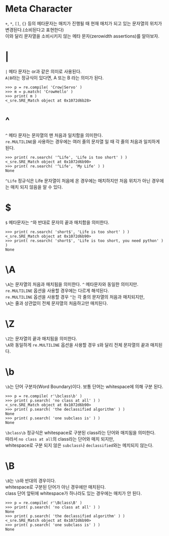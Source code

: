 # Meta Character
`+`, `*`, `[]`, `{}` 등의 메타문자는 매치가 진행될 때 현재 매치가 되고 있는 문자열의 위치가 변경된다.(소비된다고 표현한다)  
이와 달리 문자열을 소비시키지 않는 메타 문자(zerowidth assertions)를 알아보자.  
  
# |
`|` 메타 문자는 or과 같은 의미로 사용된다.  
`A|B`라는 정규식이 있다면, A 또는 B 라는 의미가 된다.  
  
```
>>> p = re.compile( 'Crow|Servo' )
>>> m = p.match( 'CrowHello' )
>>> print( m )
<_sre.SRE_Match object at 0x1072d6b28>
```
  
# ^
`^` 메타 문자는 문자열의 맨 처음과 일치함을 의미한다.  
`re.MULTILINE`을 사용하는 경우에는 여러 줄의 문자열 일 때 각 줄의 처음과 일치하게 된다.  
  
```
>>> print( re.search( '^Life', 'Life is too short' ) )
<_sre.SRE_Match object at 0x1072d6b90>
>>> print( re.search( '^Life', 'My Life' ) )
None
```
`^Life` 정규식은 Life 문자열이 처음에 온 경우에는 매치하지만 처음 위치가 아닌 경우에는 매치 되지 않음을 알 수 있다.  
  
# $
`$` 메타문자는 `^`와 반대로 문자의 끝과 매치함을 의미한다.  
  
```
>>> print( re.search( 'short$', 'Life is too short' ) )
<_sre.SRE_Match object at 0x1072d6b90>
>>> print( re.search( 'short$', 'Life is too short, you need python' ) )
None
```
  
# \A
`\A`는 문자열의 처음과 매치됨을 의미한다. `^` 메타문자와 동일한 의미지만.  
`re.MULTILINE` 옵션을 사용할 경우에는 다르게 해석된다.  
`re.MULTILINE` 옵션을 사용할 경우 `^`는 각 줄의 문자열의 처음과 매치되지만,  
`\A`는 줄과 상관없이 전체 문자열의 처음하고만 매치된다.  
  
# \Z
`\Z`는 문자열의 끝과 매치됨을 의미한다.  
`\A`와 동일하게 `re.MULTILINE` 옵션을 사용할 경우 `$`와 달리 전체 문자열의 끝과 매치된다.  
  
# \b
`\b`는 단어 구분자(Word Boundary)이다. 보통 단어는 whitespace에 의해 구분 된다.
```
>>> p = re.compile( r'\bclass\b' )
>>> print( p.search( 'no class at all' ) )
<_sre.SRE_Match object at 0x1072d6b90>
>>> print( p.search( 'the declassified algorithm' ) )
None
>>> print( p.search( 'one subclass is' ) )
None
```
`\bclass\b` 정규식은 whitespace로 구분된 class라는 단어와 매치됨을 의미한다.  
따라서 `no class at all`의 class라는 단어와 매치 되지만,  
whitespace로 구분 되지 않은 `subclass`나 `declassified`와는 메치되지 않는다.  
  
# \B
`\B`는 `\b`와 반대의 경우이다.  
whitespace로 구분된 단어가 아닌 경우에만 매치된다.  
class 단어 앞뒤에 whitespace가 하나라도 있는 경우에는 매치가 안 된다.  
```
>>> p = re.compile( r'\Bclass\B' )
>>> print( p.search( 'no class at all' ) )
None
>>> print( p.search( 'the declassified algorithm' ) )
<_sre.SRE_Match object at 0x1072d6b90>
>>> print( p.search( 'one subclass is' ) )
None
```